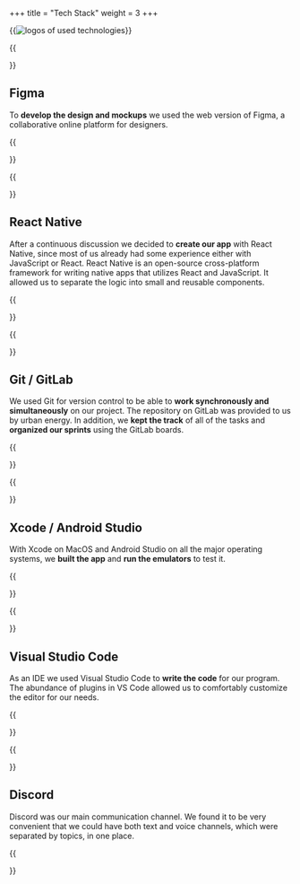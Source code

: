 +++
title = "Tech Stack"
weight = 3
+++

{{<image src="tech-stack.png" alt="logos of used technologies">}}

{{<section title="Mockups & Design">}}

## Figma

To **develop the design and mockups** we used the web version of Figma, a collaborative online platform for designers.

{{</section>}}

{{<section title="Frontend">}}

## React Native

After a continuous discussion we decided to **create our app** with React Native, since most of us already had some experience either with JavaScript or React. React Native is an open-source cross-platform framework for writing native apps that utilizes React and JavaScript. It allowed us to separate the logic into small and reusable components.

{{</section>}}

{{<section title="Version Control">}}

## Git / GitLab

We used Git for version control to be able to **work synchronously and simultaneously** on our project. The repository on GitLab was provided to us by urban energy. In addition, we **kept the track** of all of the tasks and **organized our sprints** using the GitLab boards.

{{</section>}}

{{<section title="Testing">}}

## Xcode / Android Studio

With Xcode on MacOS and Android Studio on all the major operating systems, we **built the app** and **run the emulators** to test it.

{{</section>}}

{{<section title="IDE">}}

## Visual Studio Code

As an IDE we used Visual Studio Code to **write the code** for our program. The abundance of plugins in VS Code allowed us to comfortably customize the editor for our needs.

{{</section>}}

{{<section title="Communication">}}

## Discord

Discord was our main communication channel. We found it to be very convenient that we could have both text and voice channels, which were separated by topics, in one place.

{{</section>}}
